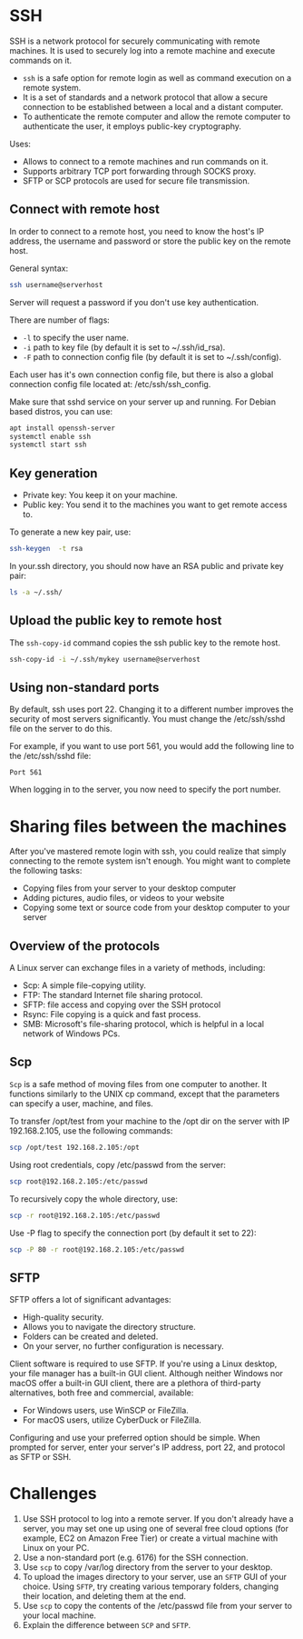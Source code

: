 <h1>SSH</h1>

SSH is a network protocol for securely communicating with remote machines. It is used to securely log into a remote machine and execute commands on it.

* <code>ssh</code> is a safe option for remote login as well as command execution on a remote system. 
* It is a set of standards and a network protocol that allow a secure connection to be established between a local and a distant computer.
* To authenticate the remote computer and allow the remote computer to authenticate the user, it employs public-key cryptography.

Uses:
* Allows to connect to a remote machines and run commands on it.
* Supports arbitrary TCP port forwarding through SOCKS proxy.
* SFTP or SCP protocols are used for secure file transmission.

<h2>Connect with remote host</h2>

In order to connect to a remote host, you need to know the host's IP address, the username and password or store the public key on the remote host.

General syntax:

```bash
ssh username@serverhost
```

Server will request a password if you don't use key authentication.

There are number of flags:
* <code>-l</code> to specify the user name.
* <code>-i</code> path to key file (by default it is set to ~/.ssh/id_rsa).
* <code>-F</code> path to connection config file (by default it is set to ~/.ssh/config).

Each user has it's own connection config file, but there is also a global connection config file located at: /etc/ssh/ssh_config.

Make sure that sshd service on your server up and running. For Debian based distros, you can use:

```bash
apt install openssh-server
systemctl enable ssh
systemctl start ssh
```

<h2>Key generation</h2>

* Private key: You keep it on your machine.
* Public key: You send it to the machines you want to get remote access to.

To generate a new key pair, use:

```bash
ssh-keygen  -t rsa
```

In your.ssh directory, you should now have an RSA public and private key pair:

```bash
ls -a ~/.ssh/
```

<h2>Upload the public key to remote host</h2>

The <code>ssh-copy-id</code> command copies the ssh public key to the remote host.

```bash
ssh-copy-id -i ~/.ssh/mykey username@serverhost
```

<h2>Using non-standard ports</h2>
By default, ssh uses port 22. Changing it to a different number improves the security of most servers significantly. You must change the /etc/ssh/sshd file on the server to do this. 

For example, if you want to use port 561, you would add the following line to the /etc/ssh/sshd file:

```
Port 561
```

When logging in to the server, you now need to specify the port number.

<h1>Sharing files between the machines</h1>

After you've mastered remote login with ssh, you could realize that simply connecting to the remote system isn't enough.
You might want to complete the following tasks:

* Copying files from your server to your desktop computer
* Adding pictures, audio files, or videos to your website
* Copying some text or source code from your desktop computer to your server 

<h2>Overview of the protocols</h2>

A Linux server can exchange files in a variety of methods, including:

* Scp: A simple file-copying utility.
* FTP: The standard Internet file sharing protocol.
* SFTP: file access and copying over the SSH protocol 
* Rsync: File copying is a quick and fast process.
* SMB: Microsoft's file-sharing protocol, which is helpful in a local network of Windows PCs. 

<h2>Scp</h2>
<code>Scp</code> is a safe method of moving files from one computer to another. It functions similarly to the UNIX cp command, except that the parameters can specify a user, machine, and files.

To transfer /opt/test from your machine to the /opt dir on the server with IP 192.168.2.105, use the following commands:

```bash
scp /opt/test 192.168.2.105:/opt
```

Using root credentials, copy /etc/passwd from the server:

```bash
scp root@192.168.2.105:/etc/passwd
```

To recursively copy the whole directory, use:

```bash
scp -r root@192.168.2.105:/etc/passwd
```

Use -P flag to specify the connection port (by default it set to 22):

```bash
scp -P 80 -r root@192.168.2.105:/etc/passwd
```

<h2>SFTP</h2>
SFTP offers a lot of significant advantages:

* High-quality security.
* Allows you to navigate the directory structure.
* Folders can be created and deleted.
* On your server, no further configuration is necessary. 

Client software is required to use SFTP. If you're using a Linux desktop, your file manager has a built-in GUI client. Although neither Windows nor macOS offer a built-in GUI client, there are a plethora of third-party alternatives, both free and commercial, available:

* For Windows users, use WinSCP or FileZilla.
* For macOS users, utilize CyberDuck or FileZilla.

Configuring and use your preferred option should be simple. When prompted for server, enter your server's IP address, port 22, and protocol as SFTP or SSH. 

<h1>Challenges</h1>

1. Use SSH protocol to log into a remote server. If you don't already have a server, you may set one up using one of several free cloud options (for example, EC2 on Amazon Free Tier) or create a virtual machine with Linux on your PC. 
2. Use a non-standard port (e.g. 6176) for the SSH connection.
3. Use <code>scp</code> to copy /var/log directory from the server to your desktop.
4. To upload the images directory to your server, use an <code>SFTP</code> GUI of your choice. Using <code>SFTP</code>, try creating various temporary folders, changing their location, and deleting them at the end. 
5. Use <code>scp</code> to copy the contents of the /etc/passwd file from your server to your local machine.
6. Explain the difference between <code>SCP</code> and <code>SFTP</code>.
